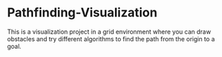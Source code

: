 # Pathfinding-Visualization

This is a visualization project in a grid environment where you can draw obstacles and try different algorithms to find the path from the origin to a goal.

